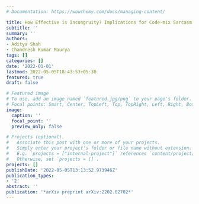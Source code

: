 ```yaml
---
# Documentation: https://wowchemy.com/docs/managing-content/

title: How Effective is Incongruity? Implications for Code-mix Sarcasm Detection
subtitle: ''
summary: ''
authors:
- Aditya Shah
- Chandresh Kumar Maurya
tags: []
categories: []
date: '2022-01-01'
lastmod: 2022-05-05T18:43:53+05:30
featured: true
draft: false

# Featured image
# To use, add an image named `featured.jpg/png` to your page's folder.
# Focal points: Smart, Center, TopLeft, Top, TopRight, Left, Right, BottomLeft, Bottom, BottomRight.
image:
  caption: ''
  focal_point: ''
  preview_only: false

# Projects (optional).
#   Associate this post with one or more of your projects.
#   Simply enter your project's folder or file name without extension.
#   E.g. `projects = ["internal-project"]` references `content/project/deep-learning/index.md`.
#   Otherwise, set `projects = []`.
projects: []
publishDate: '2022-05-05T13:13:52.973946Z'
publication_types:
- '2'
abstract: ''
publication: '*arXiv preprint arXiv:2202.02702*'
---
```

